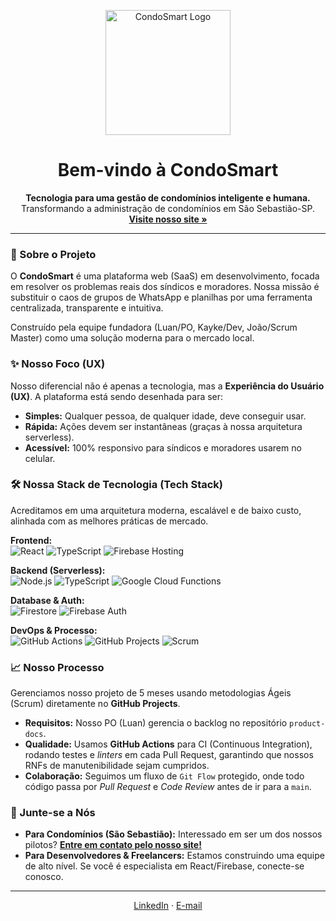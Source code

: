 <p align="center">
  <img src="URL_DO_SEU_LOGO_AQUI" alt="CondoSmart Logo" width="200"/>
</p>

<h1 align="center">Bem-vindo à CondoSmart</h1>

<p align="center">
  <strong>Tecnologia para uma gestão de condomínios inteligente e humana.</strong>
  <br />
  Transformando a administração de condomínios em São Sebastião-SP.
  <br />
  <a href="https://www.condosmart.com.br"><strong>Visite nosso site »</strong></a>
</p>

---

### 🚀 Sobre o Projeto

O **CondoSmart** é uma plataforma web (SaaS) em desenvolvimento, focada em resolver os problemas reais dos síndicos e moradores. Nossa missão é substituir o caos de grupos de WhatsApp e planilhas por uma ferramenta centralizada, transparente e intuitiva.

Construído pela equipe fundadora (Luan/PO, Kayke/Dev, João/Scrum Master) como uma solução moderna para o mercado local.

### ✨ Nosso Foco (UX)

Nosso diferencial não é apenas a tecnologia, mas a **Experiência do Usuário (UX)**. A plataforma está sendo desenhada para ser:
* **Simples:** Qualquer pessoa, de qualquer idade, deve conseguir usar.
* **Rápida:** Ações devem ser instantâneas (graças à nossa arquitetura serverless).
* **Acessível:** 100% responsivo para síndicos e moradores usarem no celular.

### 🛠️ Nossa Stack de Tecnologia (Tech Stack)

Acreditamos em uma arquitetura moderna, escalável e de baixo custo, alinhada com as melhores práticas de mercado.

<p align="left">
  <strong>Frontend:</strong>
  <br />
  <img src="https://img.shields.io/badge/React-61DAFB?style=for-the-badge&logo=react&logoColor=black" alt="React" />
  <img src="https://img.shields.io/badge/TypeScript-3178C6?style=for-the-badge&logo=typescript&logoColor=white" alt="TypeScript" />
  <img src="https://img.shields.io/badge/Firebase_Hosting-FFCA28?style=for-the-badge&logo=firebase&logoColor=black" alt="Firebase Hosting" />
</p>

<p align="left">
  <strong>Backend (Serverless):</strong>
  <br />
  <img src="https://img.shields.io/badge/Node.js-339933?style=for-the-badge&logo=nodedotjs&logoColor=white" alt="Node.js" />
  <img src="https://img.shields.io/badge/TypeScript-3178C6?style=for-the-badge&logo=typescript&logoColor=white" alt="TypeScript" />
  <img src="https://img.shields.io/badge/Cloud_Functions-FFCA28?style=for-the-badge&logo=googlecloud&logoColor=black" alt="Google Cloud Functions" />
</p>

<p align="left">
  <strong>Database & Auth:</strong>
  <br />
  <img src="https://img.shields.io/badge/Firestore-FFCA28?style=for-the-badge&logo=firebase&logoColor=black" alt="Firestore" />
  <img src="https://img.shields.io/badge/Firebase_Auth-FFCA28?style=for-the-badge&logo=firebase&logoColor=black" alt="Firebase Auth" />
</p>

<p align="left">
  <strong>DevOps & Processo:</strong>
  <br />
  <img src="https://img.shields.io/badge/GitHub_Actions-2088FF?style=for-the-badge&logo=githubactions&logoColor=white" alt="GitHub Actions" />
  <img src="https://img.shields.io/badge/GitHub_Projects-100000?style=for-the-badge&logo=github&logoColor=white" alt="GitHub Projects" />
  <img src="https://img.shields.io/badge/Scrum-0078D4?style=for-the-badge&logo=azuredevops&logoColor=white" alt="Scrum" />
</p>

### 📈 Nosso Processo

Gerenciamos nosso projeto de 5 meses usando metodologias Ágeis (Scrum) diretamente no **GitHub Projects**.
* **Requisitos:** Nosso PO (Luan) gerencia o backlog no repositório `product-docs`.
* **Qualidade:** Usamos **GitHub Actions** para CI (Continuous Integration), rodando testes e *linters* em cada Pull Request, garantindo que nossos RNFs de manutenibilidade sejam cumpridos.
* **Colaboração:** Seguimos um fluxo de `Git Flow` protegido, onde todo código passa por *Pull Request* e *Code Review* antes de ir para a `main`.

### 🤝 Junte-se a Nós

* **Para Condomínios (São Sebastião):** Interessado em ser um dos nossos pilotos? **[Entre em contato pelo nosso site!](https://www.condosmart.com.br)**
* **Para Desenvolvedores & Freelancers:** Estamos construindo uma equipe de alto nível. Se você é especialista em React/Firebase, conecte-se conosco.

---

<p align="center">
  <a href="URL_DO_LINKEDIN_DA_EMPRESA">LinkedIn</a>
  ·
  <a href="mailto:condosmart.oficial@gmail.com ">E-mail</a>
</p>
